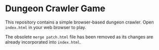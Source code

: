 # Dungeon Crawler Game

This repository contains a simple browser-based dungeon crawler. Open `index.html` in your web browser to play.

The obsolete `merge patch.html` file has been removed as its changes are already incorporated into `index.html`.
